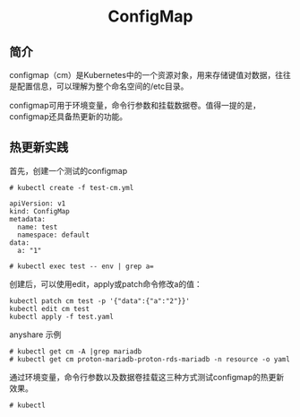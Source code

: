 # <center>ConfigMap</center>
## 简介
configmap（cm）是Kubernetes中的一个资源对象，用来存储键值对数据，往往是配置信息，可以理解为整个命名空间的/etc目录。

configmap可用于环境变量，命令行参数和挂载数据卷。值得一提的是，configmap还具备热更新的功能。

## 热更新实践
首先，创建一个测试的configmap 
```
# kubectl create -f test-cm.yml

apiVersion: v1
kind: ConfigMap
metadata:
  name: test
  namespace: default
data:
  a: "1"

# kubectl exec test -- env | grep a=
```
创建后，可以使用edit，apply或patch命令修改a的值：

```
kubectl patch cm test -p '{"data":{"a":"2"}}'
kubectl edit cm test
kubectl apply -f test.yaml
```
anyshare 示例
```
# kubectl get cm -A |grep mariadb
# kubectl get cm proton-mariadb-proton-rds-mariadb -n resource -o yaml
```
通过环境变量，命令行参数以及数据卷挂载这三种方式测试configmap的热更新效果。

```
# kubectl 

```
